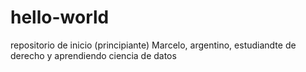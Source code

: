 # hello-world
repositorio de inicio (principiante)
Marcelo, argentino,  estudiandte de derecho y aprendiendo ciencia de datos 
